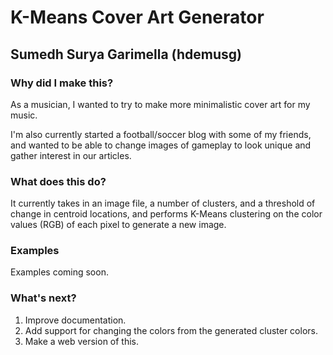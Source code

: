 # K-Means Cover Art Generator

## Sumedh Surya Garimella (hdemusg)

### Why did I make this?
As a musician, I wanted to try to make more minimalistic cover art for my music. 

I'm also currently started a football/soccer blog with some of my friends, and wanted to be able to change images of gameplay to look unique and gather interest in our articles.

### What does this do?
It currently takes in an image file, a number of clusters, and a threshold of change in centroid locations, and performs K-Means clustering on the color values (RGB) of each pixel to generate a new image. 

### Examples
Examples coming soon. 

### What's next?
1. Improve documentation.
2. Add support for changing the colors from the generated cluster colors.
3. Make a web version of this.